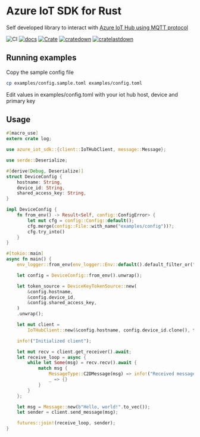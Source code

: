 # Azure IoT SDK for Rust

Self developed library to interact with [Azure IoT Hub using MQTT protocol](https://docs.microsoft.com/en-us/azure/iot-hub/iot-hub-mqtt-support)

![CI](https://github.com/damienpontifex/azure-iot-sdk-rs/workflows/CI/badge.svg)
[![docs](https://docs.rs/azure_iot_sdk/badge.svg)](https://docs.rs/azure_iot_sdk)
[![Crate](https://img.shields.io/crates/v/azure_iot_sdk.svg)](https://crates.io/crates/azure_iot_sdk)
[![cratedown](https://img.shields.io/crates/d/azure_iot_sdk.svg)](https://crates.io/crates/azure_iot_sdk)
[![cratelastdown](https://img.shields.io/crates/dv/azure_iot_sdk.svg)](https://crates.io/crates/azure_iot_sdk)

## Running examples
Copy the sample config file
```bash
cp examples/config.sample.toml examples/config.toml
```

Edit values in examples/config.toml with your iot hub host, device and primary key

## Usage

```rust
#[macro_use]
extern crate log;

use azure_iot_sdk::{client::IoTHubClient, message::Message};

use serde::Deserialize;

#[derive(Debug, Deserialize)]
struct DeviceConfig {
    hostname: String,
    device_id: String,
    shared_access_key: String,
}

impl DeviceConfig {
    fn from_env() -> Result<Self, config::ConfigError> {
        let mut cfg = config::Config::default();
        cfg.merge(config::File::with_name("examples/config"))?;
        cfg.try_into()
    }
}

#[tokio::main]
async fn main() {
    env_logger::from_env(env_logger::Env::default().default_filter_or("info")).init();

    let config = DeviceConfig::from_env().unwrap();

    let token_source = DeviceKeyTokenSource::new(
        &config.hostname,
        &config.device_id,
        &config.shared_access_key,
    )
    .unwrap();

    let mut client =
        IoTHubClient::new(&config.hostname, config.device_id.clone(), token_source).await?;

    info!("Initialized client");

    let mut recv = client.get_receiver().await;
    let receive_loop = async {
        while let Some(msg) = recv.recv().await {
            match msg {
                MessageType::C2DMessage(msg) => info!("Received message {:?}", msg),
                _ => {}
            }
        }
    };

    let msg = Message::new(b"Hello, world!".to_vec());
    let sender = client.send_message(msg);

    futures::join!(receive_loop, sender);
}
```